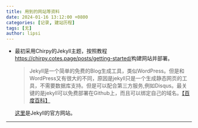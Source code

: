 ```yaml
---
title: 用到的网站等资料
date: 2024-01-16 13:12:00 +0800
categories: [记录, 建站历程]
tags: [无]
author: lipsi
---
```

*   最初采用Chirpy的Jekyll主题，按照教程<https://chirpy.cotes.page/posts/getting-started/>构建网站并部署。

    > Jekyll是一个简单的免费的Blog生成工具，类似WordPress。但是和WordPress又有很大的不同，原因是jekyll只是一个生成静态网页的工具，不需要数据库支持。但是可以配合第三方服务,例如Disqus。最关键的是jekyll可以免费部署在Github上，而且可以绑定自己的域名。[【百度百科】][1]

    [这里](https://jekyllrb.com/ "Jekyll")是Jekyll的官方网站。

---

[1]: <https://baike.baidu.com/item/jekyll/1164861?fr=ge_ala> (百度百科-Jekyll)